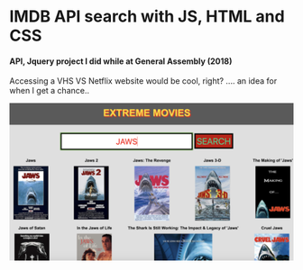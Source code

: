 # IMDB API search with JS, HTML and CSS 
#### API, Jquery project I did while at General Assembly (2018)

Accessing a VHS VS Netflix website would be cool, right? .... an idea for when I get a chance.. 


![](images/loading.png)


